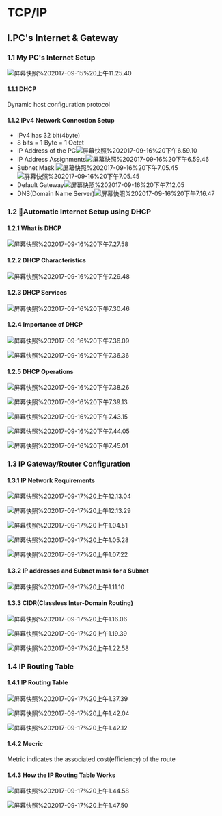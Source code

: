 # TCP/IP

## I.PC's Internet & Gateway

### 1.1 My PC's Internet Setup


![屏幕快照%202017-09-15%20上午11.25.40](http://owdx3fxwv.bkt.clouddn.com/屏幕快照%202017-09-15%20上午11.25.40.png)


#### 1.1.1 DHCP

Dynamic host configuration protocol



#### 1.1.2 IPv4 Network Connection Setup

- IPv4 has 32 bit(4byte)
- 8 bits =  1 Byte = 1 Octet
- IP Address of the PC![屏幕快照%202017-09-16%20下午6.59.10](http://owdx3fxwv.bkt.clouddn.com/屏幕快照%202017-09-16%20下午6.59.10.png)
- IP Address Assignments![屏幕快照%202017-09-16%20下午6.59.46](http://owdx3fxwv.bkt.clouddn.com/屏幕快照%202017-09-16%20下午6.59.46.png)
- Subnet Mask ![屏幕快照%202017-09-16%20下午7.05.45](http://owdx3fxwv.bkt.clouddn.com/屏幕快照%202017-09-16%20下午7.05.45.png)![屏幕快照%202017-09-16%20下午7.05.45](http://owdx3fxwv.bkt.clouddn.com/屏幕快照%202017-09-16%20下午7.07.09.png)
- Default Gateway![屏幕快照%202017-09-16%20下午7.12.05](http://owdx3fxwv.bkt.clouddn.com/屏幕快照%202017-09-16%20下午7.12.05.png)
- DNS(Domain Name Server)![屏幕快照%202017-09-16%20下午7.16.47](http://owdx3fxwv.bkt.clouddn.com/屏幕快照%202017-09-16%20下午7.16.47.png)





### 1.2 Automatic Internet Setup using DHCP

#### 1.2.1 What is DHCP

![屏幕快照%202017-09-16%20下午7.27.58](http://owdx3fxwv.bkt.clouddn.com/屏幕快照%202017-09-16%20下午7.27.58.png)

#### 1.2.2 DHCP Characteristics

![屏幕快照%202017-09-16%20下午7.29.48](http://owdx3fxwv.bkt.clouddn.com/屏幕快照%202017-09-16%20下午7.29.48.png)

#### 1.2.3 DHCP Services

![屏幕快照%202017-09-16%20下午7.30.46](http://owdx3fxwv.bkt.clouddn.com/屏幕快照%202017-09-16%20下午7.30.46.png)

#### 1.2.4 Importance of DHCP

![屏幕快照%202017-09-16%20下午7.36.09](http://owdx3fxwv.bkt.clouddn.com/屏幕快照%202017-09-16%20下午7.36.09.png)

![屏幕快照%202017-09-16%20下午7.36.36](http://owdx3fxwv.bkt.clouddn.com/屏幕快照%202017-09-16%20下午7.36.36.png)

#### 1.2.5 DHCP Operations

![屏幕快照%202017-09-16%20下午7.38.26](http://owdx3fxwv.bkt.clouddn.com/屏幕快照%202017-09-16%20下午7.38.26.png)

![屏幕快照%202017-09-16%20下午7.39.13](http://owdx3fxwv.bkt.clouddn.com/屏幕快照%202017-09-16%20下午7.39.13.png)



![屏幕快照%202017-09-16%20下午7.43.15](http://owdx3fxwv.bkt.clouddn.com/屏幕快照%202017-09-16%20下午7.43.15.png)

![屏幕快照%202017-09-16%20下午7.44.05](http://owdx3fxwv.bkt.clouddn.com/屏幕快照%202017-09-16%20下午7.44.05.png)

![屏幕快照%202017-09-16%20下午7.45.01](http://owdx3fxwv.bkt.clouddn.com/屏幕快照%202017-09-16%20下午7.45.01.png)



### 1.3 IP Gateway/Router Configuration

#### 1.3.1 IP Network Requirements

![屏幕快照%202017-09-17%20上午12.13.04](http://owdx3fxwv.bkt.clouddn.com/屏幕快照%202017-09-17%20上午12.13.04.png)

![屏幕快照%202017-09-17%20上午12.13.29](http://owdx3fxwv.bkt.clouddn.com/屏幕快照%202017-09-17%20上午12.13.29.png)

![屏幕快照%202017-09-17%20上午1.04.51](http://owdx3fxwv.bkt.clouddn.com/屏幕快照%202017-09-17%20上午1.04.51.png) 

![屏幕快照%202017-09-17%20上午1.05.28](http://owdx3fxwv.bkt.clouddn.com/屏幕快照%202017-09-17%20上午1.05.28.png)

![屏幕快照%202017-09-17%20上午1.07.22](http://owdx3fxwv.bkt.clouddn.com/屏幕快照%202017-09-17%20上午1.07.22.png)



#### 1.3.2 IP addresses and Subnet mask for a Subnet

![屏幕快照%202017-09-17%20上午1.11.10](http://owdx3fxwv.bkt.clouddn.com/屏幕快照%202017-09-17%20上午1.11.10.png)

#### 1.3.3 CIDR(Classless Inter-Domain Routing)

![屏幕快照%202017-09-17%20上午1.16.06](http://owdx3fxwv.bkt.clouddn.com/屏幕快照%202017-09-17%20上午1.16.06.png)

![屏幕快照%202017-09-17%20上午1.19.39](http://owdx3fxwv.bkt.clouddn.com/屏幕快照%202017-09-17%20上午1.19.39.png)

![屏幕快照%202017-09-17%20上午1.22.58](http://owdx3fxwv.bkt.clouddn.com/屏幕快照%202017-09-17%20上午1.22.58.png)







### 1.4 IP Routing Table

#### 1.4.1  IP Routing Table 

![屏幕快照%202017-09-17%20上午1.37.39](http://owdx3fxwv.bkt.clouddn.com/屏幕快照%202017-09-17%20上午1.37.39.png)

![屏幕快照%202017-09-17%20上午1.42.04](http://owdx3fxwv.bkt.clouddn.com/屏幕快照%202017-09-17%20上午1.42.04.png)

![屏幕快照%202017-09-17%20上午1.42.12](http://owdx3fxwv.bkt.clouddn.com/屏幕快照%202017-09-17%20上午1.42.12.png)



#### 1.4.2 Mecric

Metric indicates  the associated cost(efficiency) of the route

#### 1.4.3 How the IP Routing Table Works

![屏幕快照%202017-09-17%20上午1.44.58](http://owdx3fxwv.bkt.clouddn.com/屏幕快照%202017-09-17%20上午1.44.58.png)

![屏幕快照%202017-09-17%20上午1.47.50](http://owdx3fxwv.bkt.clouddn.com/屏幕快照%202017-09-17%20上午1.47.50.png)

